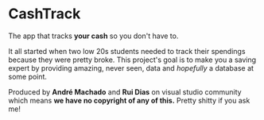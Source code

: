 # **CashTrack**
The app that tracks **your cash** so you don't have to.

It all started when two low 20s students needed to track their spendings because they were pretty broke. This project's goal is to make you a saving expert by providing amazing, never seen, data and _hopefully_ a database at some point.



Produced by **André Machado** and **Rui Dias** on visual studio community which means **we have no copyright of any of this.** Pretty shitty if you ask me!
